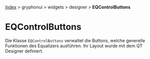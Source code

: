 [Index](../../../../index.md) > gryphonui > widgets > designer > **EQControlButtons**

# EQControlButtons

Die Klasse `EQControlButtons` verwaltet die Buttons, welche generelle Funktionen des Equalizers ausführen. Ihr Layout
wurde mit dem QT Designer definiert.